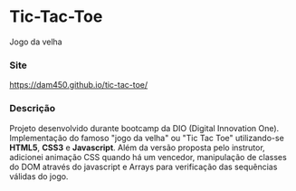# Tic-Tac-Toe

Jogo da velha

### Site

https://dam450.github.io/tic-tac-toe/

### Descrição

Projeto desenvolvido durante bootcamp da DIO (Digital Innovation One).
Implementação do famoso "jogo da velha" ou "Tic Tac Toe" utilizando-se **HTML5**, **CSS3** e **Javascript**. Além da versão proposta pelo instrutor, adicionei animação CSS quando há um vencedor, manipulação de classes do DOM através do javascript e Arrays para verificação das sequências válidas do jogo.
